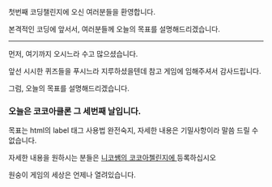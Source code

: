 첫번째 코딩챌린지에 오신 여러분들을 환영합니다.

본격적인 코딩에 앞서서, 여러분들께 오늘의 목표를 설명해드리겠습니다.

---

먼저, 여기까지 오시느라 수고 많으셨습니다.

앞선 시시한 퀴즈들을 푸시느라 지루하셨을텐데 참고 게임에 임해주셔서 감사드립니다.

그럼, 오늘의 목표를 설명해드리겠습니다.

### 오늘은 코코아클론 그 세번째 날입니다.

목표는 html의 label 태그 사용법 완전숙지,
자세한 내용은 기밀사항이라 말씀 드릴 수 없습니다.

자세한 내용을 원하시는 분들은 <a href="https://nomadcoders.co/?gclid=EAIaIQobChMItPWKu9W38wIVTFtgCh34LgCyEAAYASAAEgLvWfD_BwE">니코쌤의 코코아첼린지에 </a>
등록하십시오

원숭이 게임의 세상은 언제나 열려있습니다.
